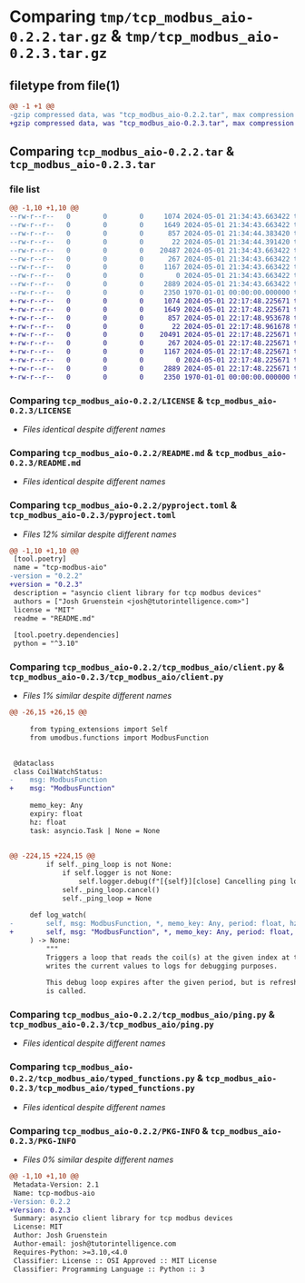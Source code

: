 # Comparing `tmp/tcp_modbus_aio-0.2.2.tar.gz` & `tmp/tcp_modbus_aio-0.2.3.tar.gz`

## filetype from file(1)

```diff
@@ -1 +1 @@
-gzip compressed data, was "tcp_modbus_aio-0.2.2.tar", max compression
+gzip compressed data, was "tcp_modbus_aio-0.2.3.tar", max compression
```

## Comparing `tcp_modbus_aio-0.2.2.tar` & `tcp_modbus_aio-0.2.3.tar`

### file list

```diff
@@ -1,10 +1,10 @@
--rw-r--r--   0        0        0     1074 2024-05-01 21:34:43.663422 tcp_modbus_aio-0.2.2/LICENSE
--rw-r--r--   0        0        0     1649 2024-05-01 21:34:43.663422 tcp_modbus_aio-0.2.2/README.md
--rw-r--r--   0        0        0      857 2024-05-01 21:34:44.383420 tcp_modbus_aio-0.2.2/pyproject.toml
--rw-r--r--   0        0        0       22 2024-05-01 21:34:44.391420 tcp_modbus_aio-0.2.2/tcp_modbus_aio/__init__.py
--rw-r--r--   0        0        0    20487 2024-05-01 21:34:43.663422 tcp_modbus_aio-0.2.2/tcp_modbus_aio/client.py
--rw-r--r--   0        0        0      267 2024-05-01 21:34:43.663422 tcp_modbus_aio-0.2.2/tcp_modbus_aio/exceptions.py
--rw-r--r--   0        0        0     1167 2024-05-01 21:34:43.663422 tcp_modbus_aio-0.2.2/tcp_modbus_aio/ping.py
--rw-r--r--   0        0        0        0 2024-05-01 21:34:43.663422 tcp_modbus_aio-0.2.2/tcp_modbus_aio/py.typed
--rw-r--r--   0        0        0     2889 2024-05-01 21:34:43.663422 tcp_modbus_aio-0.2.2/tcp_modbus_aio/typed_functions.py
--rw-r--r--   0        0        0     2350 1970-01-01 00:00:00.000000 tcp_modbus_aio-0.2.2/PKG-INFO
+-rw-r--r--   0        0        0     1074 2024-05-01 22:17:48.225671 tcp_modbus_aio-0.2.3/LICENSE
+-rw-r--r--   0        0        0     1649 2024-05-01 22:17:48.225671 tcp_modbus_aio-0.2.3/README.md
+-rw-r--r--   0        0        0      857 2024-05-01 22:17:48.953678 tcp_modbus_aio-0.2.3/pyproject.toml
+-rw-r--r--   0        0        0       22 2024-05-01 22:17:48.961678 tcp_modbus_aio-0.2.3/tcp_modbus_aio/__init__.py
+-rw-r--r--   0        0        0    20491 2024-05-01 22:17:48.225671 tcp_modbus_aio-0.2.3/tcp_modbus_aio/client.py
+-rw-r--r--   0        0        0      267 2024-05-01 22:17:48.225671 tcp_modbus_aio-0.2.3/tcp_modbus_aio/exceptions.py
+-rw-r--r--   0        0        0     1167 2024-05-01 22:17:48.225671 tcp_modbus_aio-0.2.3/tcp_modbus_aio/ping.py
+-rw-r--r--   0        0        0        0 2024-05-01 22:17:48.225671 tcp_modbus_aio-0.2.3/tcp_modbus_aio/py.typed
+-rw-r--r--   0        0        0     2889 2024-05-01 22:17:48.225671 tcp_modbus_aio-0.2.3/tcp_modbus_aio/typed_functions.py
+-rw-r--r--   0        0        0     2350 1970-01-01 00:00:00.000000 tcp_modbus_aio-0.2.3/PKG-INFO
```

### Comparing `tcp_modbus_aio-0.2.2/LICENSE` & `tcp_modbus_aio-0.2.3/LICENSE`

 * *Files identical despite different names*

### Comparing `tcp_modbus_aio-0.2.2/README.md` & `tcp_modbus_aio-0.2.3/README.md`

 * *Files identical despite different names*

### Comparing `tcp_modbus_aio-0.2.2/pyproject.toml` & `tcp_modbus_aio-0.2.3/pyproject.toml`

 * *Files 12% similar despite different names*

```diff
@@ -1,10 +1,10 @@
 [tool.poetry]
 name = "tcp-modbus-aio"
-version = "0.2.2"
+version = "0.2.3"
 description = "asyncio client library for tcp modbus devices"
 authors = ["Josh Gruenstein <josh@tutorintelligence.com>"]
 license = "MIT"
 readme = "README.md"
 
 [tool.poetry.dependencies]
 python = "^3.10"
```

### Comparing `tcp_modbus_aio-0.2.2/tcp_modbus_aio/client.py` & `tcp_modbus_aio-0.2.3/tcp_modbus_aio/client.py`

 * *Files 1% similar despite different names*

```diff
@@ -26,15 +26,15 @@
 
     from typing_extensions import Self
     from umodbus.functions import ModbusFunction
 
 
 @dataclass
 class CoilWatchStatus:
-    msg: ModbusFunction
+    msg: "ModbusFunction"
 
     memo_key: Any
     expiry: float
     hz: float
     task: asyncio.Task | None = None
 
 
@@ -224,15 +224,15 @@
         if self._ping_loop is not None:
             if self.logger is not None:
                 self.logger.debug(f"[{self}][close] Cancelling ping loop")
             self._ping_loop.cancel()
             self._ping_loop = None
 
     def log_watch(
-        self, msg: ModbusFunction, *, memo_key: Any, period: float, hz: float
+        self, msg: "ModbusFunction", *, memo_key: Any, period: float, hz: float
     ) -> None:
         """
         Triggers a loop that reads the coil(s) at the given index at the given frequency and
         writes the current values to logs for debugging purposes.
 
         This debug loop expires after the given period, but is refreshed every time this request_function
         is called.
```

### Comparing `tcp_modbus_aio-0.2.2/tcp_modbus_aio/ping.py` & `tcp_modbus_aio-0.2.3/tcp_modbus_aio/ping.py`

 * *Files identical despite different names*

### Comparing `tcp_modbus_aio-0.2.2/tcp_modbus_aio/typed_functions.py` & `tcp_modbus_aio-0.2.3/tcp_modbus_aio/typed_functions.py`

 * *Files identical despite different names*

### Comparing `tcp_modbus_aio-0.2.2/PKG-INFO` & `tcp_modbus_aio-0.2.3/PKG-INFO`

 * *Files 0% similar despite different names*

```diff
@@ -1,10 +1,10 @@
 Metadata-Version: 2.1
 Name: tcp-modbus-aio
-Version: 0.2.2
+Version: 0.2.3
 Summary: asyncio client library for tcp modbus devices
 License: MIT
 Author: Josh Gruenstein
 Author-email: josh@tutorintelligence.com
 Requires-Python: >=3.10,<4.0
 Classifier: License :: OSI Approved :: MIT License
 Classifier: Programming Language :: Python :: 3
```

